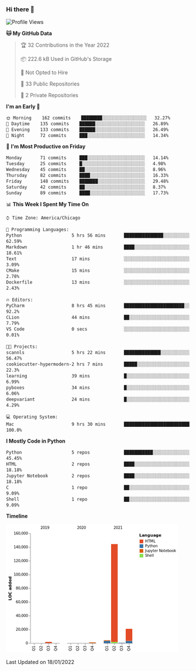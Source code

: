 ### Hi there 👋

<!--
**cauliyang/cauliyang** is a ✨ _special_ ✨ repository because its `README.md` (this file) appears on your GitHub profile.

Here are some ideas to get you started:

- 🔭 I’m currently working on ...
- 🌱 I’m currently learning ...
- 👯 I’m looking to collaborate on ...
- 🤔 I’m looking for help with ...
- 💬 Ask me about ...
- 📫 How to reach me: ...
- 😄 Pronouns: ...
- ⚡ Fun fact: ...
-->

<!--START_SECTION:waka-->
![Profile Views](http://img.shields.io/badge/Profile%20Views-1-blue)

**🐱 My GitHub Data** 

> 🏆 32 Contributions in the Year 2022
 > 
> 📦 222.6 kB Used in GitHub's Storage 
 > 
> 🚫 Not Opted to Hire
 > 
> 📜 33 Public Repositories 
 > 
> 🔑 2 Private Repositories  
 > 
**I'm an Early 🐤** 

```text
🌞 Morning    162 commits    ████████░░░░░░░░░░░░░░░░░   32.27% 
🌆 Daytime    135 commits    ██████░░░░░░░░░░░░░░░░░░░   26.89% 
🌃 Evening    133 commits    ██████░░░░░░░░░░░░░░░░░░░   26.49% 
🌙 Night      72 commits     ███░░░░░░░░░░░░░░░░░░░░░░   14.34%

```
📅 **I'm Most Productive on Friday** 

```text
Monday       71 commits     ███░░░░░░░░░░░░░░░░░░░░░░   14.14% 
Tuesday      25 commits     █░░░░░░░░░░░░░░░░░░░░░░░░   4.98% 
Wednesday    45 commits     ██░░░░░░░░░░░░░░░░░░░░░░░   8.96% 
Thursday     82 commits     ████░░░░░░░░░░░░░░░░░░░░░   16.33% 
Friday       148 commits    ███████░░░░░░░░░░░░░░░░░░   29.48% 
Saturday     42 commits     ██░░░░░░░░░░░░░░░░░░░░░░░   8.37% 
Sunday       89 commits     ████░░░░░░░░░░░░░░░░░░░░░   17.73%

```


📊 **This Week I Spent My Time On** 

```text
⌚︎ Time Zone: America/Chicago

💬 Programming Languages: 
Python                   5 hrs 56 mins       ███████████████░░░░░░░░░░   62.59% 
Markdown                 1 hr 46 mins        ████░░░░░░░░░░░░░░░░░░░░░   18.61% 
Text                     17 mins             ░░░░░░░░░░░░░░░░░░░░░░░░░   3.09% 
CMake                    15 mins             ░░░░░░░░░░░░░░░░░░░░░░░░░   2.78% 
Dockerfile               13 mins             ░░░░░░░░░░░░░░░░░░░░░░░░░   2.43%

🔥 Editors: 
PyCharm                  8 hrs 45 mins       ███████████████████████░░   92.2% 
CLion                    44 mins             ██░░░░░░░░░░░░░░░░░░░░░░░   7.79% 
VS Code                  0 secs              ░░░░░░░░░░░░░░░░░░░░░░░░░   0.01%

🐱‍💻 Projects: 
scannls                  5 hrs 22 mins       ██████████████░░░░░░░░░░░   56.47% 
cookiecutter-hypermodern-2 hrs 7 mins        █████░░░░░░░░░░░░░░░░░░░░   22.3% 
learning                 39 mins             █░░░░░░░░░░░░░░░░░░░░░░░░   6.99% 
pyboxes                  34 mins             █░░░░░░░░░░░░░░░░░░░░░░░░   6.06% 
deepvariant              24 mins             █░░░░░░░░░░░░░░░░░░░░░░░░   4.29%

💻 Operating System: 
Mac                      9 hrs 30 mins       █████████████████████████   100.0%

```

**I Mostly Code in Python** 

```text
Python                   5 repos             ███████████░░░░░░░░░░░░░░   45.45% 
HTML                     2 repos             ████░░░░░░░░░░░░░░░░░░░░░   18.18% 
Jupyter Notebook         2 repos             ████░░░░░░░░░░░░░░░░░░░░░   18.18% 
C                        1 repo              ██░░░░░░░░░░░░░░░░░░░░░░░   9.09% 
Shell                    1 repo              ██░░░░░░░░░░░░░░░░░░░░░░░   9.09%

```


**Timeline**

![Chart not found](https://raw.githubusercontent.com/cauliyang/cauliyang/main/charts/bar_graph.png) 


 Last Updated on 18/01/2022
<!--END_SECTION:waka-->
